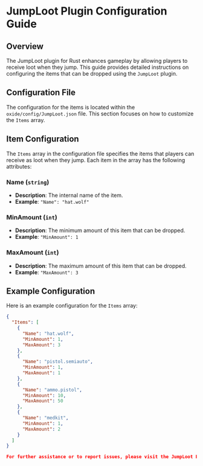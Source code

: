 # JumpLoot Plugin Configuration Guide

## Overview

The JumpLoot plugin for Rust enhances gameplay by allowing players to receive loot when they jump. This guide provides detailed instructions on configuring the items that can be dropped using the `JumpLoot` plugin.

## Configuration File

The configuration for the items is located within the `oxide/config/JumpLoot.json` file. This section focuses on how to customize the `Items` array.

## Item Configuration

The `Items` array in the configuration file specifies the items that players can receive as loot when they jump. Each item in the array has the following attributes:

### Name (`string`)
- **Description**: The internal name of the item.
- **Example**: `"Name": "hat.wolf"`

### MinAmount (`int`)
- **Description**: The minimum amount of this item that can be dropped.
- **Example**: `"MinAmount": 1`

### MaxAmount (`int`)
- **Description**: The maximum amount of this item that can be dropped.
- **Example**: `"MaxAmount": 3`

## Example Configuration

Here is an example configuration for the `Items` array:

```json
{
  "Items": [
    {
      "Name": "hat.wolf",
      "MinAmount": 1,
      "MaxAmount": 3
    },
    {
      "Name": "pistol.semiauto",
      "MinAmount": 1,
      "MaxAmount": 1
    },
    {
      "Name": "ammo.pistol",
      "MinAmount": 10,
      "MaxAmount": 50
    },
    {
      "Name": "medkit",
      "MinAmount": 1,
      "MaxAmount": 2
    }
  ]
}

For further assistance or to report issues, please visit the JumpLoot Plugin page.
